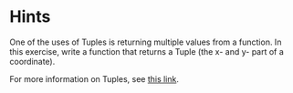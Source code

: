 # Hints

One of the uses of Tuples is returning multiple values from a function. In this exercise, write
a function that returns a Tuple (the x- and y- part of a coordinate).

For more information on Tuples, see [this link](https://docs.microsoft.com/en-us/dotnet/api/system.tuple).
